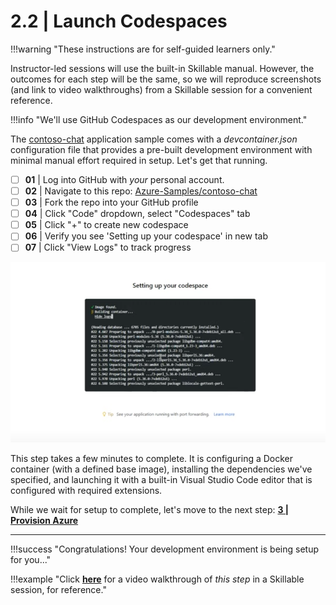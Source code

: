 # 2.2 | Launch Codespaces 

!!!warning "These instructions are for self-guided learners only."

Instructor-led sessions will use the built-in Skillable manual. However, the outcomes for each step will be the same, so we will reproduce screenshots (and link to video walkthroughs) from a Skillable session for a convenient reference.

!!!info "We'll use GitHub Codespaces as our development environment."

The [contoso-chat](https://aka.ms/aitour/contoso-chat) application sample comes with a _devcontainer.json_ configuration file that provides a pre-built development environment with minimal manual effort required in setup. Let's get that running.

 - [ ] **01** | Log into GitHub with _your_ personal account.
 - [ ] **02** | Navigate to this repo: [Azure-Samples/contoso-chat](https://aka.ms/aitour/contoso-chat)
 - [ ] **03** | Fork the repo into your GitHub profile
 - [ ] **04** | Click "Code" dropdown, select "Codespaces" tab
 - [ ] **05** | Click "+" to create new codespace
 - [ ] **06** | Verify you see 'Setting up your codespace' in new tab
 - [ ] **07** | Click "View Logs" to track progress

![Launch Codespaces](./../../img/workshop/02-launch-codespaces.png)

This step takes a few minutes to complete. It is configuring a Docker container (with a defined base image), installing the dependencies we've specified, and launching it with a built-in Visual Studio Code editor that is configured with required extensions.

While we wait for setup to complete, let's move to the next step: [**3 | Provision Azure**](./../3%20|%20Provision%20Azure/03-create-airesource.md)

---

!!!success "Congratulations! Your development environment is being setup for you..."

!!!example "Click [**here**](https://youtu.be/1Z4sgjXTKkU?t=165) for a video walkthrough of _this step_ in a Skillable session, for reference."




